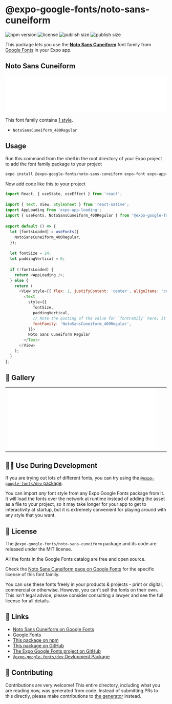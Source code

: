 # @expo-google-fonts/noto-sans-cuneiform

![npm version](https://flat.badgen.net/npm/v/@expo-google-fonts/noto-sans-cuneiform)
![license](https://flat.badgen.net/github/license/expo/google-fonts)
![publish size](https://flat.badgen.net/packagephobia/install/@expo-google-fonts/noto-sans-cuneiform)
![publish size](https://flat.badgen.net/packagephobia/publish/@expo-google-fonts/noto-sans-cuneiform)

This package lets you use the [**Noto Sans Cuneiform**](https://fonts.google.com/specimen/Noto+Sans+Cuneiform) font family from [Google Fonts](https://fonts.google.com/) in your Expo app.

## Noto Sans Cuneiform

![Noto Sans Cuneiform](./font-family.png)

This font family contains [1 style](#-gallery).

- `NotoSansCuneiform_400Regular`

## Usage

Run this command from the shell in the root directory of your Expo project to add the font family package to your project
```sh
expo install @expo-google-fonts/noto-sans-cuneiform expo-font expo-app-loading
```

Now add code like this to your project
```js
import React, { useState, useEffect } from 'react';

import { Text, View, StyleSheet } from 'react-native';
import AppLoading from 'expo-app-loading';
import { useFonts, NotoSansCuneiform_400Regular } from '@expo-google-fonts/noto-sans-cuneiform';

export default () => {
  let [fontsLoaded] = useFonts({
    NotoSansCuneiform_400Regular,
  });

  let fontSize = 24;
  let paddingVertical = 6;

  if (!fontsLoaded) {
    return <AppLoading />;
  } else {
    return (
      <View style={{ flex: 1, justifyContent: 'center', alignItems: 'center' }}>
        <Text
          style={{
            fontSize,
            paddingVertical,
            // Note the quoting of the value for `fontFamily` here; it expects a string!
            fontFamily: 'NotoSansCuneiform_400Regular',
          }}>
          Noto Sans Cuneiform Regular
        </Text>
      </View>
    );
  }
};

```

## 🔡 Gallery


||||
|-|-|-|
|![NotoSansCuneiform_400Regular](./NotoSansCuneiform_400Regular.ttf.png)||||


## 👩‍💻 Use During Development

If you are trying out lots of different fonts, you can try using the [`@expo-google-fonts/dev` package](https://github.com/expo/google-fonts/tree/master/font-packages/dev#readme).

You can import *any* font style from any Expo Google Fonts package from it. It will load the fonts
over the network at runtime instead of adding the asset as a file to your project, so it may take longer
for your app to get to interactivity at startup, but it is extremely convenient
for playing around with any style that you want.

## 📖 License

The `@expo-google-fonts/noto-sans-cuneiform` package and its code are released under the MIT license.

All the fonts in the Google Fonts catalog are free and open source.

Check the [Noto Sans Cuneiform page on Google Fonts](https://fonts.google.com/specimen/Noto+Sans+Cuneiform) for the specific license of this font family.

You can use these fonts freely in your products & projects - print or digital, commercial or otherwise. However, you can't sell the fonts on their own. This isn't legal advice, please consider consulting a lawyer and see the full license for all details.

## 🔗 Links

- [Noto Sans Cuneiform on Google Fonts](https://fonts.google.com/specimen/Noto+Sans+Cuneiform)
- [Google Fonts](https://fonts.google.com/)
- [This package on npm](https://www.npmjs.com/package/@expo-google-fonts/noto-sans-cuneiform)
- [This package on GitHub](https://github.com/expo/google-fonts/tree/master/font-packages/noto-sans-cuneiform)
- [The Expo Google Fonts project on GitHub](https://github.com/expo/google-fonts)
- [`@expo-google-fonts/dev` Devlopment Package](https://github.com/expo/google-fonts/tree/master/font-packages/dev)

## 🤝 Contributing

Contributions are very welcome! This entire directory, including what you are reading now, was generated from code. Instead of submitting PRs to this directly, please make contributions to [the generator](https://github.com/expo/google-fonts/tree/master/packages/generator) instead.
